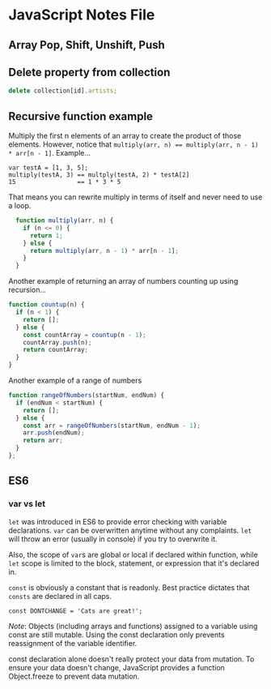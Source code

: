 # JavaScript Notes File
## Array Pop, Shift, Unshift, Push


## Delete property from collection
```js
delete collection[id].artists;
```

## Recursive function example
Multiply the first n elements of an array to create the product of those elements.
However, notice that ```multiply(arr, n) == multiply(arr, n - 1) * arr[n - 1]```. Example...
```
var testA = [1, 3, 5];
multiply(testA, 3) == multply(testA, 2) * testA[2]
15                 == 1 * 3 * 5
```
That means you can rewrite multiply in terms of itself and never need to use a loop.
```js
  function multiply(arr, n) {
    if (n <= 0) {
      return 1;
    } else {
      return multiply(arr, n - 1) * arr[n - 1];
    }
  }
```
Another example of returning an array of numbers counting up using recursion...
```js
function countup(n) {
  if (n < 1) {
    return [];
  } else {
    const countArray = countup(n - 1);
    countArray.push(n);
    return countArray;
  }
}
```
Another example of a range of numbers
```js
function rangeOfNumbers(startNum, endNum) {
  if (endNum < startNum) {
    return [];
  } else {
    const arr = rangeOfNumbers(startNum, endNum - 1);
    arr.push(endNum);
    return arr;
  }
};
```
## ES6 
### var vs let
```let``` was introduced in ES6 to provide error checking with variable declarations. ```var``` can be overwritten anytime without any complaints. ```let``` will throw an error (usually in console) if you try to overwrite it. 

Also, the scope of ```var```s are global or local if declared within function, while ```let``` scope is limited to the block, statement, or expression that it's declared in.

```const``` is obviously a constant that is readonly. Best practice dictates that ```consts``` are declared in all caps.
```
const DONTCHANGE = 'Cats are great!';
```
_*Note*_: Objects (including arrays and functions) assigned to a variable using const are still mutable. Using the const declaration only prevents reassignment of the variable identifier. 

const declaration alone doesn't really protect your data from mutation. To ensure your data doesn't change, JavaScript provides a function Object.freeze to prevent data mutation.
